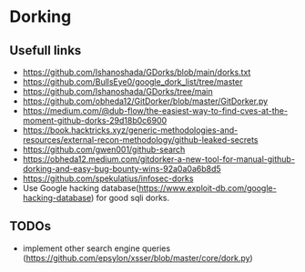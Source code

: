 # Dorking

## Usefull links

* https://github.com/Ishanoshada/GDorks/blob/main/dorks.txt
* https://github.com/BullsEye0/google_dork_list/tree/master
* https://github.com/Ishanoshada/GDorks/tree/main
* https://github.com/obheda12/GitDorker/blob/master/GitDorker.py
* https://medium.com/@dub-flow/the-easiest-way-to-find-cves-at-the-moment-github-dorks-29d18b0c6900
* https://book.hacktricks.xyz/generic-methodologies-and-resources/external-recon-methodology/github-leaked-secrets
* https://github.com/gwen001/github-search
* https://obheda12.medium.com/gitdorker-a-new-tool-for-manual-github-dorking-and-easy-bug-bounty-wins-92a0a0a6b8d5
* https://github.com/spekulatius/infosec-dorks
* Use Google hacking database(https://www.exploit-db.com/google-hacking-database) for good sqli dorks.

## TODOs

* implement other search engine queries (https://github.com/epsylon/xsser/blob/master/core/dork.py)